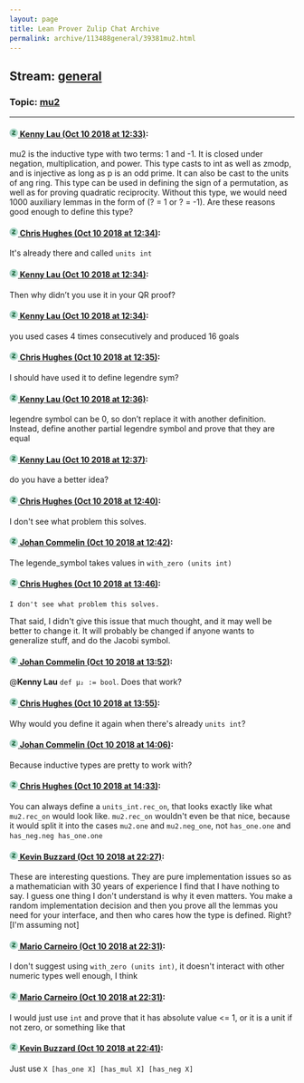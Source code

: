 ```yaml
---
layout: page
title: Lean Prover Zulip Chat Archive 
permalink: archive/113488general/39381mu2.html
---
```


## Stream: [general](index.html)
### Topic: [mu2](39381mu2.html)

---

#### [![Click to go to Zulip](../../assets/img/zulip2.png) Kenny Lau (Oct 10 2018 at 12:33)](https://leanprover.zulipchat.com/#narrow/stream/113488-general/topic/mu2/near/135532351):
mu2 is the inductive type with two terms: 1 and -1. It is closed under negation, multiplication, and power. This type casts to int as well as zmodp, and is injective as long as p is an odd prime. It can also be cast to the units of ang ring. This type can be used in defining the sign of a permutation, as well as for proving quadratic reciprocity. Without this type, we would need 1000 auxiliary lemmas in the form of (? = 1 or ? = -1). Are these reasons good enough to define this type?

#### [![Click to go to Zulip](../../assets/img/zulip2.png) Chris Hughes (Oct 10 2018 at 12:34)](https://leanprover.zulipchat.com/#narrow/stream/113488-general/topic/mu2/near/135532406):
It's already there and called `units int`

#### [![Click to go to Zulip](../../assets/img/zulip2.png) Kenny Lau (Oct 10 2018 at 12:34)](https://leanprover.zulipchat.com/#narrow/stream/113488-general/topic/mu2/near/135532412):
Then why didn’t you use it in your QR proof?

#### [![Click to go to Zulip](../../assets/img/zulip2.png) Kenny Lau (Oct 10 2018 at 12:34)](https://leanprover.zulipchat.com/#narrow/stream/113488-general/topic/mu2/near/135532416):
you used cases 4 times consecutively and produced 16 goals

#### [![Click to go to Zulip](../../assets/img/zulip2.png) Chris Hughes (Oct 10 2018 at 12:35)](https://leanprover.zulipchat.com/#narrow/stream/113488-general/topic/mu2/near/135532426):
I should have used it to define legendre sym?

#### [![Click to go to Zulip](../../assets/img/zulip2.png) Kenny Lau (Oct 10 2018 at 12:36)](https://leanprover.zulipchat.com/#narrow/stream/113488-general/topic/mu2/near/135532495):
legendre symbol can be 0, so don’t replace it with another definition. Instead, define another partial legendre symbol and prove that they are equal

#### [![Click to go to Zulip](../../assets/img/zulip2.png) Kenny Lau (Oct 10 2018 at 12:37)](https://leanprover.zulipchat.com/#narrow/stream/113488-general/topic/mu2/near/135532525):
do you have a better idea?

#### [![Click to go to Zulip](../../assets/img/zulip2.png) Chris Hughes (Oct 10 2018 at 12:40)](https://leanprover.zulipchat.com/#narrow/stream/113488-general/topic/mu2/near/135532675):
I don't see what problem this solves.

#### [![Click to go to Zulip](../../assets/img/zulip2.png) Johan Commelin (Oct 10 2018 at 12:42)](https://leanprover.zulipchat.com/#narrow/stream/113488-general/topic/mu2/near/135532775):
The legende_symbol takes values in `with_zero (units int)`

#### [![Click to go to Zulip](../../assets/img/zulip2.png) Chris Hughes (Oct 10 2018 at 13:46)](https://leanprover.zulipchat.com/#narrow/stream/113488-general/topic/mu2/near/135535670):
```quote
I don't see what problem this solves.
```
That said, I didn't give this issue that much thought, and it may well be better to change it. It will probably be changed if anyone wants to generalize stuff, and do the Jacobi symbol.

#### [![Click to go to Zulip](../../assets/img/zulip2.png) Johan Commelin (Oct 10 2018 at 13:52)](https://leanprover.zulipchat.com/#narrow/stream/113488-general/topic/mu2/near/135535952):
@**Kenny Lau** `def μ₂ := bool`. Does that work?

#### [![Click to go to Zulip](../../assets/img/zulip2.png) Chris Hughes (Oct 10 2018 at 13:55)](https://leanprover.zulipchat.com/#narrow/stream/113488-general/topic/mu2/near/135536034):
Why would you define it again when there's already `units int`?

#### [![Click to go to Zulip](../../assets/img/zulip2.png) Johan Commelin (Oct 10 2018 at 14:06)](https://leanprover.zulipchat.com/#narrow/stream/113488-general/topic/mu2/near/135536510):
Because inductive types are pretty to work with?

#### [![Click to go to Zulip](../../assets/img/zulip2.png) Chris Hughes (Oct 10 2018 at 14:33)](https://leanprover.zulipchat.com/#narrow/stream/113488-general/topic/mu2/near/135537768):
You can always define a `units_int.rec_on`, that looks exactly like what `mu2.rec_on` would look like. `mu2.rec_on` wouldn't even be that nice, because it would split it into the cases `mu2.one` and `mu2.neg_one`, not `has_one.one` and `has_neg.neg has_one.one`

#### [![Click to go to Zulip](../../assets/img/zulip2.png) Kevin Buzzard (Oct 10 2018 at 22:27)](https://leanprover.zulipchat.com/#narrow/stream/113488-general/topic/mu2/near/135566155):
These are interesting questions. They are pure implementation issues so as a mathematician with 30 years of experience I find that I have nothing to say. I guess one thing I don't understand is why it even matters. You make a random implementation decision and then you prove all the lemmas you need for your interface, and then who cares how the type is defined. Right? [I'm assuming not]

#### [![Click to go to Zulip](../../assets/img/zulip2.png) Mario Carneiro (Oct 10 2018 at 22:31)](https://leanprover.zulipchat.com/#narrow/stream/113488-general/topic/mu2/near/135566331):
I don't suggest using `with_zero (units int)`, it doesn't interact with other numeric types well enough, I think

#### [![Click to go to Zulip](../../assets/img/zulip2.png) Mario Carneiro (Oct 10 2018 at 22:31)](https://leanprover.zulipchat.com/#narrow/stream/113488-general/topic/mu2/near/135566352):
I would just use `int` and prove that it has absolute value <= 1, or it is a unit if not zero, or something like that

#### [![Click to go to Zulip](../../assets/img/zulip2.png) Kevin Buzzard (Oct 10 2018 at 22:41)](https://leanprover.zulipchat.com/#narrow/stream/113488-general/topic/mu2/near/135566791):
Just use `X [has_one X] [has_mul X] [has_neg X]`

